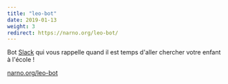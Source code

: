 ```yaml
---
title: "leo-bot"
date: 2019-01-13
weight: 3
redirect: https://narno.org/leo-bot/
---
```

Bot [Slack](https://slack.com) qui vous rappelle quand il est temps d'aller chercher votre enfant à l'école !

[narno.org/leo-bot](https://narno.org/leo-bot/)
